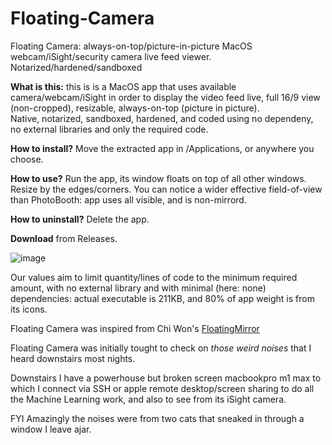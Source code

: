 # Floating-Camera
Floating Camera: always-on-top/picture-in-picture MacOS webcam/iSight/security camera live feed viewer.  
Notarized/hardened/sandboxed


**What is this:** this is is a MacOS app that uses available camera/webcam/iSight in order to display the video feed live, full 16/9 view (non-cropped), resizable, always-on-top (picture in picture).  
Native, notarized, sandboxed, hardened, and coded using no dependeny, no external libraries and only the required code.

**How to install?** Move the extracted app in /Applications, or anywhere you choose.

**How to use?** Run the app, its window floats on top of all other windows. Resize by the edges/corners. You can notice a wider effective field-of-view than PhotoBooth: app uses all visible, and is non-mirrord.

**How to uninstall?** Delete the app. 

**Download** from Releases.

![image](https://github.com/Oil3/Floating-Camera/assets/22565084/53e444c3-9de2-447f-8d9f-07333c861854)

Our values aim to limit quantity/lines of code to the minimum required amount, with no external library and with minimal (here: none) dependencies: actual executable is 211KB, and 80% of app weight is from its icons.

Floating Camera was inspired from Chi Won's [FloatingMirror](https://github.com/iamchiwon/FloatingMirror/)

Floating Camera was initially tought to check on _those weird noises_ that I heard downstairs most nights.

Downstairs I have a powerhouse but broken screen macbookpro m1 max to which I connect via SSH or apple remote desktop/screen sharing to do all the Machine Learning work, and also to see from its iSight camera.

FYI Amazingly the noises were from two cats that sneaked in through a window I leave ajar.
